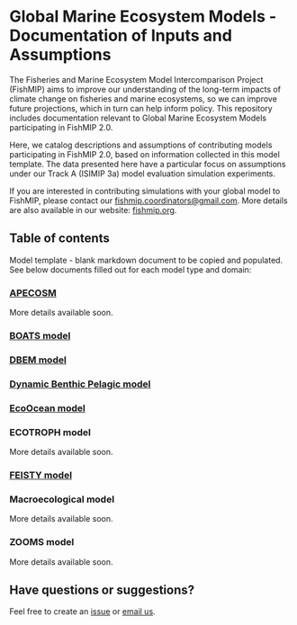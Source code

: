# Global Marine Ecosystem Models - Documentation of Inputs and Assumptions

The Fisheries and Marine Ecosystem Model Intercomparison Project (FishMIP) aims to improve our understanding of the long-term impacts of climate change on fisheries and marine ecosystems, so we can improve future projections, which in turn can help inform policy. This repository includes documentation relevant to Global Marine Ecosystem Models participating in FishMIP 2.0.

Here, we catalog descriptions and assumptions of contributing models participating in FishMIP 2.0, based on information collected in this model template. The data presented here have a particular focus on assumptions under our Track A (ISIMIP 3a) model evaluation simulation experiments.

If you are interested in contributing simulations with your global model to FishMIP, please contact our [fishmip.coordinators\@gmail.com](mailto:fishmip.coordinators@gmail.com). More details are also available in our website: [fishmip.org](https://fishmip.org/joinus.html).

## Table of contents

Model template - blank markdown document to be copied and populated. See below documents filled out for each model type and domain:

### [APECOSM](https://github.com/Fish-MIP/Global_MEM_Model_Templates/blob/main/APECOSM.md) 
More details available soon.

### [BOATS model](https://github.com/Fish-MIP/Global_MEM_Model_Templates/blob/main/BOATS.md)

### [DBEM model](https://github.com/Fish-MIP/Global_MEM_Model_Templates/blob/main/dbem.md)

### [Dynamic Benthic Pelagic model](https://github.com/Fish-MIP/Global_MEM_Model_Templates/blob/main/DBPM.md)

### [EcoOcean model](https://github.com/Fish-MIP/Global_MEM_Model_Templates/blob/main/EcoOcean.md)

### ECOTROPH model
More details available soon.

### [FEISTY model](https://github.com/Fish-MIP/Global_MEM_Model_Templates/blob/main/FEISTY.md)

### Macroecological model
More details available soon.

### ZOOMS model
More details available soon.

## Have questions or suggestions?

Feel free to create an [issue](https://github.com/Fish-MIP/Global_MEM_Model_Templates/issues) or [email us](mailto:fishmip.coordinators@gmail.com).
